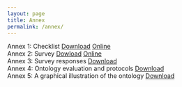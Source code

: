 ```yaml
---
layout: page
title: Annex
permalink: /annex/
---
```

Annex 1: Checklist [Download](https://smartprotocols.github.io/files/annex/Annex1_Checklist.pdf) [Online](http://goo.gl/gAVnn)  
Annex 2: Survey [Dowload](https://smartprotocols.github.io/files/annex/Annex2_survey.pdf) [Online](http://goo.gl/jBHPo)  
Annex 3: Survey responses [Download](https://smartprotocols.github.io/files/annex/Annex2_SurveyResponses.xlsx)  
Annex 4: Ontology evaluation and protocols [Download](https://smartprotocols.github.io/files/annex/Annex3_protocol_metadata_evaluation.xlsx)  
Annex 5: A graphical illustration of the ontology [Download](https://smartprotocols.github.io/files/annex/Annex5_Ontology.png)